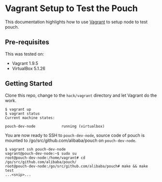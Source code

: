# Vagrant Setup to Test the Pouch

This documentation highlights how to use [Vagrant](https://www.vagrantup.com/) to setup node to test pouch.

## Pre-requisites

This was tested on:

- Vagrant 1.9.5
- VirtualBox 5.1.26

## Getting Started

Clone this repo, change to the `hack/vagrant` directory and let Vagrant do the work.

    $ vagrant up
    $ vagrant status
    Current machine states:

    pouch-dev-node            running (virtualbox)

You are now ready to SSH to `pouch-dev-node`, source code of pouch is mounted to /go/src/github.com/alibaba/pouch on `pouch-dev-node`.

    $ vagrant ssh pouch-dev-node
    vagrant@pouch-dev-node:~$ sudo su
    root@pouch-dev-node:/home/vagrant# cd /go/src/github.com/alibaba/pouch/
    root@pouch-dev-node:/go/src/github.com/alibaba/pouch# make && make test
    ...<snip>...

